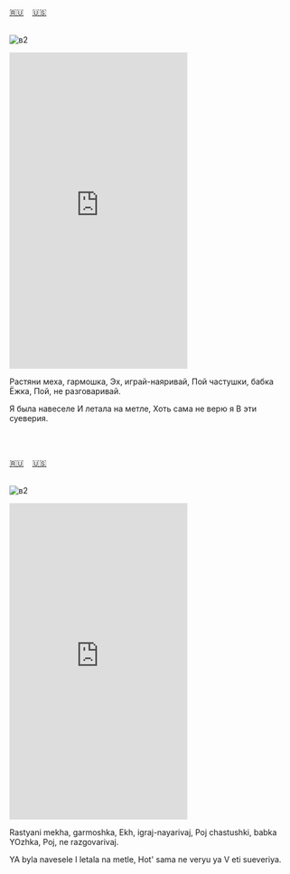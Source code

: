 <span id="ru"><a href='#ru'>🇷🇺</a> &nbsp;&nbsp;&nbsp;<a href='#en'>🇺🇸</a> &nbsp;&nbsp;&nbsp;</span><br><br>

![в2](https://github.com/user-attachments/assets/a1be4ee8-6fa5-4e57-a158-dfaca4932445)

<iframe width="315" height="560" src="https://www.youtube.com/embed/1_Hc1T6KXvU" frameborder="0" allow="accelerometer; autoplay; clipboard-write; encrypted-media; gyroscope; picture-in-picture; web-share"allowfullscreen></iframe>

Растяни меха, гармошка,
Эх, играй-наяривай,
Пой частушки, бабка Ёжка,
Пой, не разговаривай.

Я была навеселе
И летала на метле,
Хоть сама не верю я
В эти суеверия.

<br><br>

<span id="en"><a href='#ru'>🇷🇺</a> &nbsp;&nbsp;&nbsp;<a href='#en'>🇺🇸</a> &nbsp;&nbsp;&nbsp;</span><br><br>

![в2](https://github.com/user-attachments/assets/a1be4ee8-6fa5-4e57-a158-dfaca4932445)

<iframe width="315" height="560" src="https://www.youtube.com/embed/Dnn6kAG2SzU" frameborder="0" allow="accelerometer; autoplay; clipboard-write; encrypted-media; gyroscope; picture-in-picture; web-share"allowfullscreen></iframe>

Rastyani mekha, garmoshka,
Ekh, igraj-nayarivaj,
Poj chastushki, babka YOzhka,
Poj, ne razgovarivaj.

YA byla navesele
I letala na metle,
Hot' sama ne veryu ya
V eti sueveriya.

<br><br>

